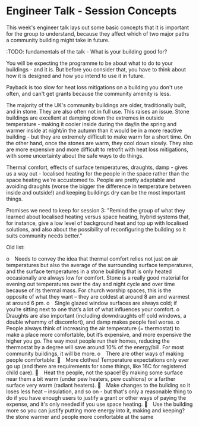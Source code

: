 # Engineer Talk - Session Concepts

This week's engineer talk lays out some basic concepts that it is important for the group to understand, because they affect which of two major paths a community building might take in future.

:TODO: fundamentals of the talk - What is your building good for?

You will be expecting the programme to be about what to do to your buildings - and it is.  But before you consider that, you have to think about how it is designed and how you intend to use it in future.

Payback is too slow for heat loss mitigations on a building you don't use often, and can't get grants because the community amenity is less.

The majority of the UK's community buildings are older, traditionally built, and in stone. They are also often not in full use.  This raises an issue.  Stone buildings are excellent at damping down the extremes in outside temperature - making it cooler inside during the day/in the spring and warmer inside at night/in the autumn than it would be in a more reactive building - but they are extremely difficult to make warm for a short time.  On the other hand, once the stones are warm, they cool down slowly.  They also are more expensive and more difficult to retrofit with heat loss mitigations, with some uncertainty about the safe ways to do things.

Thermal comfort, effects of surface temperatures, draughts, damp - gives us a way out - localised heating for the people in the space rather than the space heating we're accustomed to.  People are pretty adaptable and avoiding draughts (worse the bigger the difference in temperature between inside and outside!) and keeping buildings dry can be the most important things.  

Promises we need to keep for session 3: "Remind the group of what they learned about localised heating versus space heating, hybrid systems that, for instance, give a low level of background heat and top up with localised solutions, and also about the possibility of reconfiguring the building so it suits community needs better."

Old list:

o Needs to convey the idea that thermal comfort relies not just on air temperatures but also the average of the surrounding surface temperatures, and the surface temperatures in a stone building that is only heated occasionally are always low for comfort.  Stone is a really good material for evening out temperatures over the day and night cycle and over time because of its thermal mass.  For church worship spaces, this is the opposite of what they want – they are coldest at around 8 am and warmest at around 6 pm.
o Single glazed window surfaces are always cold; if you’re sitting next to one that’s a lot of what influences your comfort.
o Draughts are also important (including downdraughts off cold windows, a double whammy of discomfort), and damp makes people feel worse.
o People always think of increasing the air temperature (= thermostat) to make a place more comfortable, but it’s expensive, and more expensive the higher you go.  The way most people run their homes, reducing the thermostat by a degree will save around 10% of the energy/bill.  For most community buildings, it will be more.
o There are other ways of making people comfortable:
 More clothes!  Temperature expectations only ever go up (and there are requirements for some things, like 16C for registered child care).
 Heat the people, not the space! By making some surface near them a bit warm (under pew heaters, pew cushions) or a farther surface very warm (radiant heaters).
 Make changes to the building so it loses less heat – insulation, and so on - but that's only a reasonable thing to do if you have enough users to justify a grant or other ways of paying the expense, and it's only needed if you use space heating.
 Use the building more so you can justify putting more energy into it, making and keeping? the stone warmer and people more comfortable at the same 